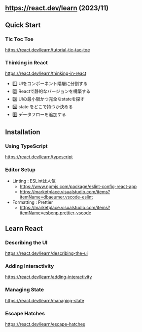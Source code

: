 https://react.dev/learn (2023/11)
---

## Quick Start

### Tic Toc Toe

https://react.dev/learn/tutorial-tic-tac-toe

### Thinking in React

https://react.dev/learn/thinking-in-react

- 1️⃣ UIをコンポーネント階層に分割する
- 2️⃣ Reactで静的なバージョンを構築する
- 3️⃣ UIの最小限かつ完全なstateを探す
- 4️⃣ state をどこで持つか決める
- 5️⃣ データフローを追加する

## Installation

### Using TypeScript

https://react.dev/learn/typescript

### Editor Setup

- Linting : ESLintは人気
  - https://www.npmjs.com/package/eslint-config-react-app
  - https://marketplace.visualstudio.com/items?itemName=dbaeumer.vscode-eslint
- Formatting : Prettier 
  - https://marketplace.visualstudio.com/items?itemName=esbenp.prettier-vscode

## Learn React

### Describing the UI

https://react.dev/learn/describing-the-ui

### Adding Interactivity

https://react.dev/learn/adding-interactivity

### Managing State

https://react.dev/learn/managing-state

### Escape Hatches

https://react.dev/learn/escape-hatches
